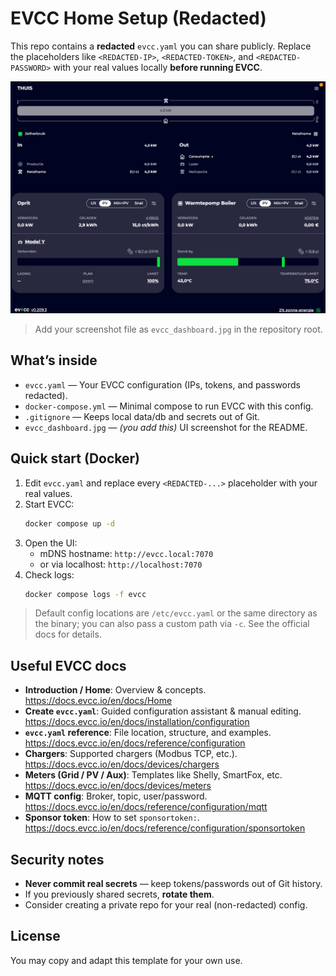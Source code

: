 # EVCC Home Setup (Redacted)

This repo contains a **redacted** `evcc.yaml` you can share publicly. Replace the placeholders like `<REDACTED-IP>`, `<REDACTED-TOKEN>`, and `<REDACTED-PASSWORD>` with your real values locally **before running EVCC**.

![EVCC Dashboard](./evcc_dashboard.jpg)
> Add your screenshot file as `evcc_dashboard.jpg` in the repository root.

## What’s inside
- `evcc.yaml` — Your EVCC configuration (IPs, tokens, and passwords redacted).
- `docker-compose.yml` — Minimal compose to run EVCC with this config.
- `.gitignore` — Keeps local data/db and secrets out of Git.
- `evcc_dashboard.jpg` — *(you add this)* UI screenshot for the README.

## Quick start (Docker)
1. Edit `evcc.yaml` and replace every `<REDACTED-...>` placeholder with your real values.
2. Start EVCC:
   ```bash
   docker compose up -d
   ```
3. Open the UI:
   - mDNS hostname: `http://evcc.local:7070`
   - or via localhost: `http://localhost:7070`
4. Check logs:
   ```bash
   docker compose logs -f evcc
   ```

> Default config locations are `/etc/evcc.yaml` or the same directory as the binary; you can also pass a custom path via `-c`. See the official docs for details.  

## Useful EVCC docs
- **Introduction / Home**: Overview & concepts.  
  https://docs.evcc.io/en/docs/Home
- **Create `evcc.yaml`**: Guided configuration assistant & manual editing.  
  https://docs.evcc.io/en/docs/installation/configuration
- **`evcc.yaml` reference**: File location, structure, and examples.  
  https://docs.evcc.io/en/docs/reference/configuration
- **Chargers**: Supported chargers (Modbus TCP, etc.).  
  https://docs.evcc.io/en/docs/devices/chargers
- **Meters (Grid / PV / Aux)**: Templates like Shelly, SmartFox, etc.  
  https://docs.evcc.io/en/docs/devices/meters
- **MQTT config**: Broker, topic, user/password.  
  https://docs.evcc.io/en/docs/reference/configuration/mqtt
- **Sponsor token**: How to set `sponsortoken:`.  
  https://docs.evcc.io/en/docs/reference/configuration/sponsortoken

## Security notes
- **Never commit real secrets** — keep tokens/passwords out of Git history.
- If you previously shared secrets, **rotate them**.
- Consider creating a private repo for your real (non-redacted) config.

## License
You may copy and adapt this template for your own use.
